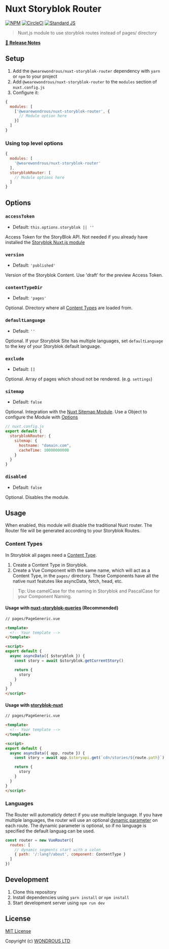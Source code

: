 # Nuxt Storyblok Router

[![NPM](https://img.shields.io/npm/v/@wearewondrous/nuxt-storyblok-router.svg)](https://www.npmjs.com/package/@wearewondrous/nuxt-storyblok-router)
[![CircleCI](https://circleci.com/gh/wearewondrous/nuxt-storyblok-router.svg?style=shield&circle-token=39cac53ced81c450bac89e8c5d24992899a7edb5)](https://circleci.com/gh/wearewondrous/nuxt-storyblok-router)
[![Standard JS][standard-js-src]][standard-js-href]

> Nuxt.js module to use storyblok routes instead of pages/ directory

[📖 **Release Notes**](./CHANGELOG.md)

## Setup

1. Add the `@wearewondrous/nuxt-storyblok-router` dependency with `yarn` or `npm` to your project
2. Add `@wearewondrous/nuxt-storyblok-router` to the `modules` section of `nuxt.config.js`
3. Configure it:

```js
{
  modules: [
    ['@wearewondrous/nuxt-storyblok-router', {
      // Module option here
    }]
  ]
}
```

### Using top level options

```js
{
  modules: [
    '@wearewondrous/nuxt-storyblok-router'
  ],
  storyblokRouter: [
    // Module options here
  ]
}
```

## Options

### `accessToken`

- Default: `this.options.storyblok || ''`

Access Token for the StoryBlok API. Not needed if you already have installed the [Storyblok Nuxt.js module](https://github.com/storyblok/storyblok-nuxt)  

### `version`

- Default: `'published'`

Version of the Storyblok Content. Use 'draft' for the preview Access Token.

### `contentTypeDir`

- Default: `'pages'`

Optional. Directory where all [Content Types](https://www.storyblok.com/docs/Guides/root-blocks) are loaded from.

### `defaultLanguage`

- Default: `''`

Optional. If your Storyblok Site has multiple languages, set `defaultLanguage` to the key of your Storyblok default language.

### `exclude`

- Default: `[]`

Optional. Array of pages which shoud not be rendered. (e.g. `settings`)

### `sitemap`

- Default: `false`

Optional. Integration with the [Nuxt Sitemap Module](https://www.npmjs.com/package/@nuxtjs/sitemap). Use a Object to configure the Module with [Options](https://www.npmjs.com/package/@nuxtjs/sitemap#configuration)

```js
// nuxt.config.js
export default {
  storyblokRouter: {
    sitemap: {
      hostname: "domain.com",
      cacheTime: 10000000000
    }
  }
}
```

### `disabled`

- Default: `false`

Optional. Disables the module.


## Usage

When enabled, this module will disable the traditional Nuxt router. The Router file will be generated according to your Storyblok Routes. 

### Content Types

In Storyblok all pages need a [Content Type](https://www.storyblok.com/docs/Guides/root-blocks).

1. Create a Content Type in Storyblok.
2. Create a Vue Component with the same name, which will act as a Content Type, in the `pages/` directory. These Components have all the native nuxt featutes like asyncData, fetch, head, etc.

> Tip: Use camelCase for the naming in Storyblok and PascalCase for your Component Naming. 

#### Usage with [nuxt-storyblok-queries](https://github.com/wearewondrous/nuxt-storyblok-queries) (Recommended)
```html
// pages/PageGeneric.vue

<template>
  <!-- Your template -->
</template>

<script>
export default {
  async asyncData({ $storyblok }) {
    const story = await $storyblok.getCurrentStory()

    return {
      story
    }
  }
}
</script>
```

#### Usage with [storyblok-nuxt](https://github.com/storyblok/storyblok-nuxt)
```html
// pages/PageGeneric.vue

<template>
  <!-- Your template -->
</template>

<script>
export default {
  async asyncData({ app, route }) {
    const story = await app.$storyapi.get(`cdn/stories/${route.path}`)

    return {
      story
    }
  }
}
</script>
```

### Languages

The Router will automaticly detect if you use multiple language. If you have multiple languages, the router will use an optional [dynamic parameter](https://router.vuejs.org/guide/essentials/dynamic-matching.html) on each route.
The dynamic parameter is optional, so if no language is specified the default languag can be used.

```js
const router = new VueRouter({
  routes: [
    // dynamic segments start with a colon
    { path: '/:lang?/about', component: ContentType }
  ]
})
```


## Development

1. Clone this repository
2. Install dependencies using `yarn install` or `npm install`
3. Start development server using `npm run dev`

## License

[MIT License](./LICENSE)

Copyright (c) [WONDROUS LTD](https://www.wearewondrous.com/)

<!-- Badges -->
[standard-js-src]: https://img.shields.io/badge/code_style-standard-brightgreen.svg?style=flat-square
[standard-js-href]: https://standardjs.com
